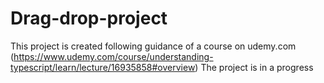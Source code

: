 # Drag-drop-project

This project is created following guidance of a course on udemy.com (https://www.udemy.com/course/understanding-typescript/learn/lecture/16935858#overview)
The project is in a progress
